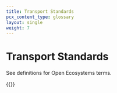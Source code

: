 ```yaml
---
title: Transport Standards
pcx_content_type: glossary
layout: single
weight: 7
---
```


# Transport Standards

See definitions for Open Ecosystems terms.

{{<definition-listing>}}
